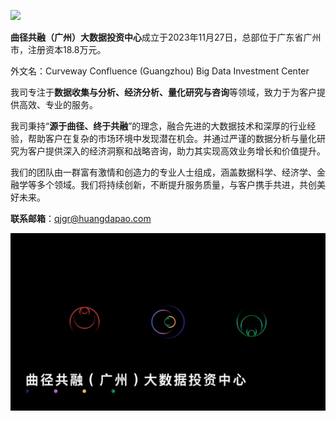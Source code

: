 ![](cc_logo.gif)

**曲径共融（广州）大数据投资中心**成立于2023年11月27日，总部位于广东省广州市，注册资本18.8万元。

外文名：Curveway Confluence (Guangzhou) Big Data Investment Center

我司专注于**数据收集与分析、经济分析、量化研究与咨询**等领域，致力于为客户提供高效、专业的服务。

我司秉持“**源于曲径、终于共融**”的理念，融合先进的大数据技术和深厚的行业经验，帮助客户在复杂的市场环境中发现潜在机会。并通过严谨的数据分析与量化研究为客户提供深入的经济洞察和战略咨询，助力其实现高效业务增长和价值提升。

我们的团队由一群富有激情和创造力的专业人士组成，涵盖数据科学、经济学、金融学等多个领域。我们将持续创新，不断提升服务质量，与客户携手共进，共创美好未来。

**联系邮箱**：qjgr@huangdapao.com

![](cc_logo_still.jpg)
